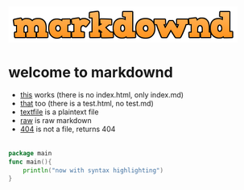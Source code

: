[![markdown](markdownd.png)](https://github.com/aerth/markdownd)

# welcome to markdownd
 
  * [this](index.html) works (there is no index.html, only index.md)
  * [that](test.html) too (there is a test.html, no test.md)
  * [textfile](text.txt) is a plaintext file
  * [raw](index.md?raw) is raw markdown
  * [404](notafile) is not a file, returns 404


```go

package main
func main(){
	println("now with syntax highlighting")
}

```
    

 
